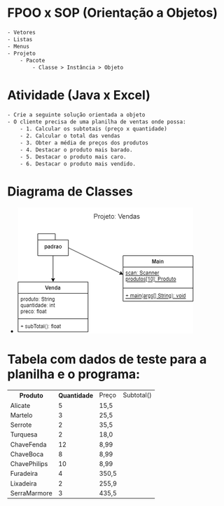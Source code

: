 # FPOO x SOP (Orientação a Objetos)
	- Vetores
	- Listas
	- Menus
	- Projeto
		- Pacote
			- Classe > Instância > Objeto
# Atividade (Java x Excel)
	- Crie a seguinte solução orientada a objeto
	- O cliente precisa de uma planilha de ventas onde possa:
		- 1. Calcular os subtotais (preço x quantidade)
		- 2. Calcular o total das vendas
		- 3. Obter a média de preços dos produtos
		- 4. Destacar o produto mais barado.
		- 5. Destacar o produto mais caro.
		- 6. Destacar o produto mais vendido.
# Diagrama de Classes
- <img src="./uml_dc_inss.png">
# Tabela com dados de teste para a planilha e o programa:
<table>
	<tr><th>Produto</th><th>Quantidade</th><td>Preço</th><td>Subtotal()</th></tr>
	<tr><td>Alicate</td><td>5</td><td>15,5</td><td></td></tr>
	<tr><td>Martelo</td><td>3</td><td>25,5</td><td></td></tr>
	<tr><td>Serrote</td><td>2</td><td>35,5</td><td></td></tr>
	<tr><td>Turquesa</td><td>2</td><td>18,0</td><td></td></tr>
	<tr><td>ChaveFenda</td><td>12</td><td>8,99</td><td></td></tr>
	<tr><td>ChaveBoca</td><td>8</td><td>8,99</td><td></td></tr>
	<tr><td>ChavePhilips</td><td>10</td><td>8,99</td><td></td></tr>
	<tr><td>Furadeira</td><td>4</td><td>350,5</td><td></td></tr>
	<tr><td>Lixadeira</td><td>2</td><td>255,9</td><td></td></tr>
	<tr><td>SerraMarmore</td><td>3</td><td>435,5</td><td></td></tr>
</table>